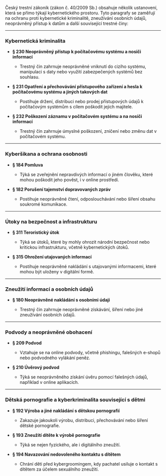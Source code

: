 Český trestní zákoník (zákon č. 40/2009 Sb.) obsahuje několik ustanovení, která se přímo týkají kybernetického prostoru. Tyto paragrafy se zaměřují na ochranu proti kybernetické kriminalitě, zneužívání osobních údajů, neoprávněný přístup k datům a další související trestné činy:

---
### **Kybernetická kriminalita**

- **§ 230 Neoprávněný přístup k počítačovému systému a nosiči informací**
    
    - Trestný čin zahrnuje neoprávněné vniknutí do cizího systému, manipulaci s daty nebo využití zabezpečených systémů bez souhlasu.
    
- **§ 231 Opatření a přechovávání přístupového zařízení a hesla k počítačovému systému a jiných takových dat**
    
    - Postihuje držení, distribuci nebo prodej přístupových údajů k počítačovým systémům s cílem poškodit jejich majitele.
    
- **§ 232 Poškození záznamu v počítačovém systému a na nosiči informací**
    
    - Trestný čin zahrnuje úmyslné poškození, zničení nebo změnu dat v počítačovém systému.

---
### **Kyberšikana a ochrana osobnosti**

- **§ 184 Pomluva**
    
    - Týká se zveřejnění nepravdivých informací o jiném člověku, které mohou poškodit jeho pověst, i v online prostředí.
    
- **§ 182 Porušení tajemství dopravovaných zpráv**
    
    - Postihuje neoprávněné čtení, odposlouchávání nebo šíření obsahu soukromé komunikace.

---
### **Útoky na bezpečnost a infrastrukturu**

- **§ 311 Teroristický útok**
    
    - Týká se útoků, které by mohly ohrozit národní bezpečnost nebo kritickou infrastrukturu, včetně kybernetických útoků.

- **§ 315 Ohrožení utajovaných informací**
    
    - Postihuje neoprávněné nakládání s utajovanými informacemi, které mohou být uloženy v digitální formě.

---
### **Zneužití informací a osobních údajů**

- **§ 180 Neoprávněné nakládání s osobními údaji**

    - Trestný čin zahrnuje neoprávněné získávání, šíření nebo jiné zneužívání osobních údajů.

---
### **Podvody a neoprávněné obohacení**

- **§ 209 Podvod**
    
    - Vztahuje se na online podvody, včetně phishingu, falešných e-shopů nebo podvodného vylákání peněz.
    
- **§ 210 Úvěrový podvod**
    
    - Týká se neoprávněného získání úvěru pomocí falešných údajů, například v online aplikacích.

---
### **Dětská pornografie a kyberkriminalita související s dětmi**

- **§ 192 Výroba a jiné nakládání s dětskou pornografií**
    
    - Zakazuje jakoukoli výrobu, distribuci, přechovávání nebo šíření dětské pornografie.
    
- **§ 193 Zneužití dítěte k výrobě pornografie**
    
    - Týká se nejen fyzického, ale i digitálního zneužití.
    
- **§ 194 Navazování nedovoleného kontaktu s dítětem**
    
    - Chrání děti před kybergroomingem, kdy pachatel usiluje o kontakt s dítětem za účelem sexuálního zneužití.

